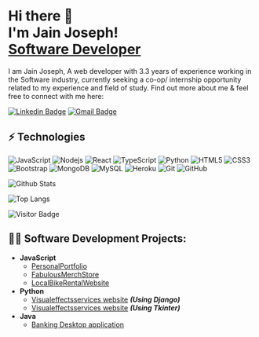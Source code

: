
<h1>Hi there 👋<br/> I'm Jain Joseph! <br/><a href="https://github.com/Jain-Joseph1996">Software Developer</a></h1>



I am Jain Joseph, A web developer with 3.3 years of experience working in the Software industry, currently seeking 
a co-op/ internship opportunity related to my experience and field of study.
Find out more about me & feel free to connect with me here:

[![Linkedin Badge](https://img.shields.io/badge/-jain-blue?style=flat-square&logo=Linkedin&logoColor=white&link=https://www.linkedin.com/in/jain-joseph-36b22114b/)](https://www.linkedin.com/in/jain-joseph-36b22114b/)
[![Gmail Badge](https://img.shields.io/badge/-jainjosephmuttar@gmail.com-c14438?style=flat-square&logo=Gmail&logoColor=white&link=mailto:mdraanik12@gmail.com)](mailto:jainjosephmuttar@gmail.com)

## ⚡ Technologies

![JavaScript](https://img.shields.io/badge/-JavaScript-black?style=flat-square&logo=javascript)
![Nodejs](https://img.shields.io/badge/-Nodejs-black?style=flat-square&logo=Node.js)
![React](https://img.shields.io/badge/-React-black?style=flat-square&logo=react)
![TypeScript](https://img.shields.io/badge/-TypeScript-007ACC?style=flat-square&logo=typescript)
![Python](https://img.shields.io/badge/-Python-black?style=flat-square&logo=Python)
![HTML5](https://img.shields.io/badge/-HTML5-E34F26?style=flat-square&logo=html5&logoColor=white)
![CSS3](https://img.shields.io/badge/-CSS3-1572B6?style=flat-square&logo=css3)
![Bootstrap](https://img.shields.io/badge/-Bootstrap-563D7C?style=flat-square&logo=bootstrap)
![MongoDB](https://img.shields.io/badge/-MongoDB-black?style=flat-square&logo=mongodb)
![MySQL](https://img.shields.io/badge/-MySQL-black?style=flat-square&logo=mysql)
![Heroku](https://img.shields.io/badge/-Heroku-430098?style=flat-square&logo=heroku)
![Git](https://img.shields.io/badge/-Git-black?style=flat-square&logo=git)
![GitHub](https://img.shields.io/badge/-GitHub-181717?style=flat-square&logo=github)


![Github Stats](https://github-readme-stats.vercel.app/api?username=Jain-Joseph1996&hide=stars,prs,issues,contribs)
<!--![Github Stats](https://github-readme-stats.vercel.app/api?username=Jain-Joseph1996&hide=stars,commits,prs,issues,contribs)-->
![Top Langs](https://github-readme-stats.vercel.app/api/top-langs/?username=Jain-Joseph1996&hide=TeX&layout=compact)

![Visitor Badge](https://visitor-badge.laobi.icu/badge?page_id=Jain-Joseph1996.Jain-Joseph1996)


<h2>👨‍💻 Software Development Projects:</h2>

- <b>JavaScript</b>
  - [PersonalPortfolio](https://github.com/Jain-Joseph1996/PersonalPortfolio)
  - [FabulousMerchStore](https://github.com/Jain-Joseph1996/FabulousMerchStore)
  - [LocalBikeRentalWebsite](https://github.com/Jain-Joseph1996/LocalBikeRentalWebsite)
- <b>Python</b>
  - [Visualeffectsservices website](https://github.com/Jain-Joseph1996/Visualeffectsservices-using-Django) <b><i>(Using Django)</b></i>
  - [Visualeffectsservices website](https://github.com/Jain-Joseph1996/VisualEffectsServices-using-Tkinter) <b><i>(Using Tkinter)</b></i>
- <b>Java</b>
  - [Banking Desktop application](https://github.com/Jain-Joseph1996/Banking-desktop-application-Java)
